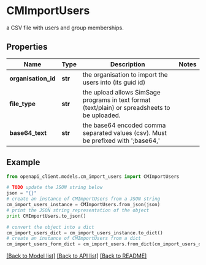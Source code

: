# CMImportUsers

a CSV file with users and group memberships.

## Properties
Name | Type | Description | Notes
------------ | ------------- | ------------- | -------------
**organisation_id** | **str** | the organisation to import the users into (its guid id) | 
**file_type** | **str** | the upload allows SimSage programs in text format (text/plain) or spreadsheets to be uploaded. | 
**base64_text** | **str** | the base64 encoded comma separated values (csv).  Must be prefixed with &#39;;base64,&#39; | 

## Example

```python
from openapi_client.models.cm_import_users import CMImportUsers

# TODO update the JSON string below
json = "{}"
# create an instance of CMImportUsers from a JSON string
cm_import_users_instance = CMImportUsers.from_json(json)
# print the JSON string representation of the object
print CMImportUsers.to_json()

# convert the object into a dict
cm_import_users_dict = cm_import_users_instance.to_dict()
# create an instance of CMImportUsers from a dict
cm_import_users_form_dict = cm_import_users.from_dict(cm_import_users_dict)
```
[[Back to Model list]](../README.md#documentation-for-models) [[Back to API list]](../README.md#documentation-for-api-endpoints) [[Back to README]](../README.md)


